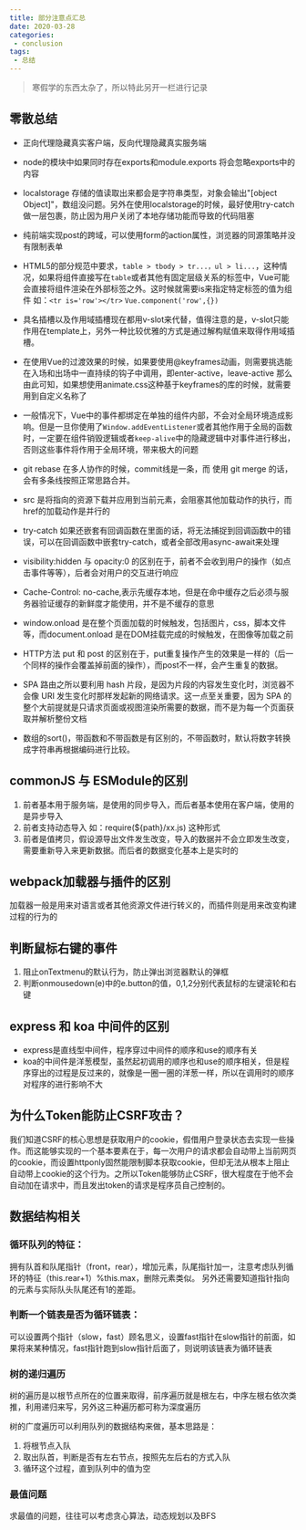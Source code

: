 ```yaml
--- 
title: 部分注意点汇总
date: 2020-03-28
categories: 
 - conclusion
tags: 
 - 总结
---
```


> 寒假学的东西太杂了，所以特此另开一栏进行记录


## 零散总结
* 正向代理隐藏真实客户端，反向代理隐藏真实服务端

* node的模块中如果同时存在exports和module.exports 将会忽略exports中的内容

* localstorage 存储的值读取出来都会是字符串类型，对象会输出"[object Object]"，数组没问题。另外在使用localstorage的时候，最好使用try-catch做一层包裹，防止因为用户关闭了本地存储功能而导致的代码阻塞

* 纯前端实现post的跨域，可以使用form的action属性，浏览器的同源策略并没有限制表单

* HTML5的部分规范中要求，`table > tbody > tr...，ul > li...`，这种情况，如果将组件直接写在`table`或者其他有固定层级关系的标签中，Vue可能会直接将组件渲染在外部标签之外。这时候就需要is来指定特定标签的值为组件
如：`<tr is='row'></tr>`
`Vue.component('row',{})`

* 具名插槽以及作用域插槽现在都用v-slot来代替，值得注意的是，v-slot只能作用在template上，另外一种比较优雅的方式是通过解构赋值来取得作用域插槽。

* 在使用Vue的过渡效果的时候，如果要使用@keyframes动画，则需要挑选能在入场和出场中一直持续的钩子中调用，即enter-active，leave-active
那么由此可知，如果想使用animate.css这种基于keyframes的库的时候，就需要用到自定义名称了

* 一般情况下，Vue中的事件都绑定在单独的组件内部，不会对全局环境造成影响。但是一旦你使用了`Window.addEventListener`或者其他作用于全局的函数时，一定要在组件销毁逻辑或者`keep-alive`中的隐藏逻辑中对事件进行移出，否则这些事件将作用于全局环境，带来极大的问题

* git rebase 在多人协作的时候，commit线是一条，而 使用 git merge 的话，会有多条线按照正常思路合并。

* src 是将指向的资源下载并应用到当前元素，会阻塞其他加载动作的执行，而href的加载动作是并行的

* try-catch 如果还嵌套有回调函数在里面的话，将无法捕捉到回调函数中的错误，可以在回调函数中嵌套try-catch，或者全部改用async-await来处理

* visibility:hidden 与 opacity:0 的区别在于，前者不会收到用户的操作（如点击事件等等），后者会对用户的交互进行响应

* Cache-Control: no-cache,表示先缓存本地，但是在命中缓存之后必须与服务器验证缓存的新鲜度才能使用，并不是不缓存的意思

* window.onload 是在整个页面加载的时候触发，包括图片，css，脚本文件等，而document.onload 是在DOM挂载完成的时候触发，在图像等加载之前

* HTTP方法 put 和 post 的区别在于，put重复操作产生的效果是一样的（后一个同样的操作会覆盖掉前面的操作），而post不一样，会产生重复的数据。

* SPA 路由之所以要利用 hash 片段，是因为片段的内容发生变化时，浏览器不会像 URI 发生变化时那样发起新的网络请求。这一点至关重要，因为 SPA 的整个大前提就是只请求页面或视图渲染所需要的数据，而不是为每一个页面获取并解析整份文档 

* 数组的sort()，带函数和不带函数是有区别的，不带函数时，默认将数字转换成字符串再根据编码进行比较。

## commonJS 与 ESModule的区别
1. 前者基本用于服务端，是使用的同步导入，而后者基本使用在客户端，使用的是异步导入
2. 前者支持动态导入 如：require(${path}/xx.js) 这种形式
3. 前者是值拷贝，假设源导出文件发生改变，导入的数据并不会立即发生改变，需要重新导入来更新数据。而后者的数据变化基本上是实时的

## webpack加载器与插件的区别
加载器一般是用来对语言或者其他资源文件进行转义的，而插件则是用来改变构建过程的行为的

## 判断鼠标右键的事件
1. 阻止onTextmenu的默认行为，防止弹出浏览器默认的弹框
2. 判断onmousedown(e)中的e.button的值，0,1,2分别代表鼠标的左键滚轮和右键

## express 和 koa 中间件的区别
* express是直线型中间件，程序穿过中间件的顺序和use的顺序有关
* koa的中间件是洋葱模型，虽然起初调用的顺序也和use的顺序相关，但是程序穿出的过程是反过来的，就像是一圈一圈的洋葱一样，所以在调用时的顺序对程序的进行影响不大

## 为什么Token能防止CSRF攻击？
我们知道CSRF的核心思想是获取用户的cookie，假借用户登录状态去实现一些操作。而这能够实现的一个基本要素在于，每一次用户的请求都会自动带上当前网页的cookie，而设置httponly固然能限制脚本获取cookie，但却无法从根本上阻止自动带上cookie的这个行为。之所以Token能够防止CSRF，很大程度在于他不会自动加在请求中，而且发出token的请求是程序员自己控制的。

## 数据结构相关

### 循环队列的特征：
拥有队首和队尾指针（front，rear），增加元素，队尾指针加一，注意考虑队列循环的特征（this.rear+1）%this.max，删除元素类似。
另外还需要知道指针指向的元素与实际队头队尾还有1的差距。

### 判断一个链表是否为循环链表：
可以设置两个指针（slow，fast）顾名思义，设置fast指针在slow指针的前面，如果将来某种情况，fast指针跑到slow指针后面了，则说明该链表为循环链表

### 树的递归遍历
树的遍历是以根节点所在的位置来取得，前序遍历就是根左右，中序左根右依次类推，利用递归来写，另外这三种遍历都可称为深度遍历

树的广度遍历可以利用队列的数据结构来做，基本思路是：
1. 将根节点入队
2. 取出队首，判断是否有左右节点，按照先左后右的方式入队
3. 循环这个过程，直到队列中的值为空

### 最值问题
求最值的问题，往往可以考虑贪心算法，动态规划以及BFS

